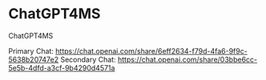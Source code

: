 # ChatGPT4MS
ChatGPT4MS

Primary Chat: https://chat.openai.com/share/6eff2634-f79d-4fa6-9f9c-5638b20747e2
Secondary Chat: https://chat.openai.com/share/03bbe6cc-5e5b-4dfd-a3cf-9b4290d4571a
